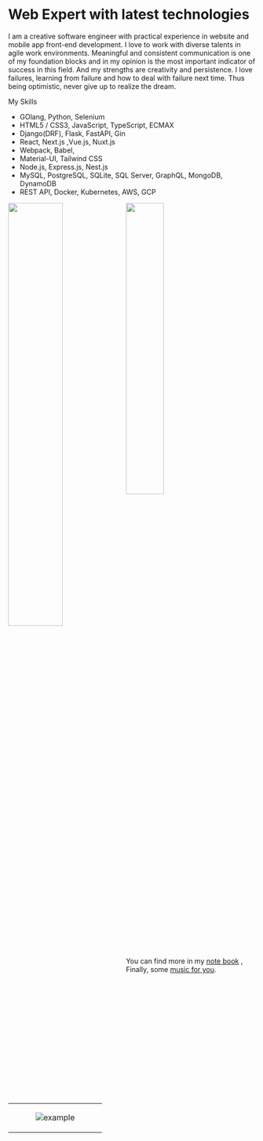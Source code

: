 # Web Expert with latest technologies

I am a creative software engineer with practical experience in website and mobile app front-end development.
I love to work with diverse talents in agile work environments.
Meaningful and consistent communication is one of my foundation blocks and in my opinion is the most important indicator of success in this field.
And my strengths are creativity and persistence.
I love failures, learning from failure and how to deal with failure next time. Thus being optimistic, never give up to realize the dream.

My Skills
- GOlang, Python, Selenium
- HTML5 / CSS3, JavaScript, TypeScript, ECMAX
- Django(DRF), Flask, FastAPI, Gin
- React, Next.js ,Vue.js, Nuxt.js
- Webpack, Babel,
- Material-UI, Tailwind CSS
- Node.js, Express.js, Nest.js
- MySQL, PostgreSQL, SQLite, SQL Server, GraphQL, MongoDB, DynamoDB
- REST API, Docker, Kubernetes, AWS, GCP

<img align='left' width='47%' src='https://github-readme-stats.vercel.app/api?username=hugsin&show_icons=true&theme=jolly'/>

<img width='39%' src='https://github-readme-stats.vercel.app/api/top-langs/?username=hugsin&layout=compact'/>


You can find more in my [note book](https://www.tigerzh.com/document/note/%E5%89%8D%E7%AB%AF%E5%B7%A5%E7%A8%8B%E5%8C%96.html) ,  Finally, some [music for you](https://www.tigerzh.com/music/).

<table><tr><td valign="top" width="50%">
<p align="center">
  <img  src="github-contribution-grid-snake.svg"
    alt="example" />
</p></td></tr></table>
